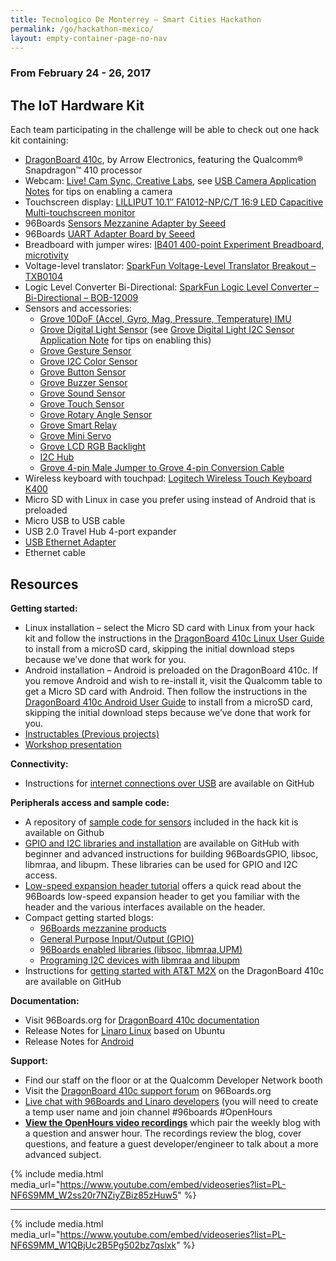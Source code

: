 ```yaml
---
title: Tecnologico De Monterrey – Smart Cities Hackathon
permalink: /go/hackathon-mexico/
layout: empty-container-page-no-nav
---
```


### From February 24 - 26, 2017

## The IoT Hardware Kit

Each team participating in the challenge will be able to check out one hack kit containing:

*   [DragonBoard 410c](https://developer.qualcomm.com/hardware/dragonboard-410c), by Arrow Electronics, featuring the Qualcomm® Snapdragon™ 410 processor
*   Webcam: [Live! Cam Sync, Creative Labs](http://www.creative.com/mylivecam/products/product.aspx?catID=1&pid=19046), see [USB Camera Application Notes](https://developer.qualcomm.com/download/db410c/usb-camera-application-note.pdf) for tips on enabling a camera
*   Touchscreen display: [LILLIPUT 10.1″ FA1012-NP/C/T 16:9 LED Capacitive Multi-touchscreen monitor](http://www.lilliputweb.com/index.php/products/hdmi-capacitive-touch-monitor/http-www-lilliput-com-monitor-upload-picfiles-20137301648423616-jpg.html)
*   96Boards [Sensors Mezzanine Adapter by Seeed](https://www.seeedstudio.com/item_detail.html?p_id=2617)
*   96Boards [UART Adapter Board by Seeed](http://www.seeedstudio.com/depot/96Boards-UART-p-2525.html)
*   Breadboard with jumper wires: [IB401 400-point Experiment Breadboard, microtivity](http://www.microtivity.com/p/IB401/400-point-experiment-breadboard-w-jumper-wires)
*   Voltage-level translator: [SparkFun Voltage-Level Translator Breakout – TXB0104](https://www.sparkfun.com/products/11771)
*   Logic Level Converter Bi-Directional: [SparkFun Logic Level Converter – Bi-Directional – BOB-12009](https://www.sparkfun.com/products/12009)
*   Sensors and accessories:
    *   [Grove 10DoF (Accel, Gyro, Mag, Pressure, Temperature) IMU](http://www.seeedstudio.com/depot/Grove-IMU-10DOF-p-2386.html)
    *   [Grove Digital Light Sensor](http://www.seeedstudio.com/depot/Grove-Digital-Light-Sensor-p-1281.html) (see [Grove Digital Light I2C Sensor Application Note](https://developer.qualcomm.com/download/db410c/interfacing-grove-digital-light-i2c-sensor-application-note.pdf) for tips on enabling this)
    *   [Grove Gesture Sensor](http://www.seeedstudio.com/depot/Grove-Gesture-p-2463.html)
    *   [Grove I2C Color Sensor](http://www.seeedstudio.com/depot/Grove-I2C-Color-Sensor-p-854.html)
    *   [Grove Button Sensor](http://www.seeedstudio.com/depot/Grove-Button-p-766.html)
    *   [Grove Buzzer Sensor](http://www.seeedstudio.com/wiki/Grove_-_Buzzer)
    *   [Grove Sound Sensor](http://www.seeedstudio.com/wiki/Grove_-_Sound_Sensor)
    *   [Grove Touch Sensor](http://www.seeedstudio.com/wiki/Grove_-_Touch_Sensor)
    *   [Grove Rotary Angle Sensor](http://www.seeedstudio.com/wiki/Grove_-_Rotary_Angle_Sensor)
    *   [Grove Smart Relay](http://www.seeedstudio.com/wiki/Grove_-_Relay)
    *   [Grove Mini Servo](http://www.seeedstudio.com/wiki/Grove_-_Servo)
    *   [Grove LCD RGB Backlight](http://www.seeedstudio.com/wiki/Grove_-_LCD_RGB_Backlight)
    *   [I2C Hub](http://www.seeedstudio.com/depot/Grove-I2C-Hub-p-851.html)
    *   [Grove 4-pin Male Jumper to Grove 4-pin Conversion Cable](http://www.seeedstudio.com/depot/Grove-4-pin-Male-Jumper-to-Grove-4-pin-Conversion-Cable-5-PCs-per-Pack-p-1565.html)
*   Wireless keyboard with touchpad: [Logitech Wireless Touch Keyboard K400](http://www.logitech.com/en-us/product/wireless-touch-keyboard-k400r)
*   Micro SD with Linux in case you prefer using instead of Android that is preloaded
*   Micro USB to USB cable
*   USB 2.0 Travel Hub 4-port expander
*   [USB Ethernet Adapter](http://www.linksys.com/us/p/P-USB3GIG/)
*   Ethernet cable

## Resources

**Getting started:**

*   Linux installation – select the Micro SD card with Linux from your hack kit and follow the instructions in the [DragonBoard 410c Linux User Guide](https://github.com/96boards/documentation/blob/master/ConsumerEdition/DragonBoard-410c/Guides/LinuxUserGuide_DragonBoard.pdf) to install from a microSD card, skipping the initial download steps because we’ve done that work for you.
*   Android installation – Android is preloaded on the DragonBoard 410c. If you remove Android and wish to re-install it, visit the Qualcomm table to get a Micro SD card with Android. Then follow the instructions in the [DragonBoard 410c Android User Guide](https://github.com/96boards/documentation/blob/master/ConsumerEdition/DragonBoard-410c/Guides/AndroidUserGuide_DragonBoard.pdf) to install from a microSD card, skipping the initial download steps because we’ve done that work for you.
*   [Instructables (Previous projects)](http://www.instructables.com/howto/dragonboard+qualcomm/)
*   [Workshop presentation](http://bit.ly/2lzW7ox)

**Connectivity:**

*   Instructions for [internet connections over USB](https://github.com/96boards/documentation/wiki/Sharing-Internet-connections-over-USB-on-96Boards) are available on GitHub

**Peripherals access and sample code:**

*   A repository of [sample code for sensors](https://github.com/DBOpenSource/db_samples) included in the hack kit is available on Github
*   [GPIO and I2C libraries and installation]() are available on GitHub with beginner and advanced instructions for building 96BoardsGPIO, libsoc, libmraa, and libupm. These libraries can be used for GPIO and I2C access.
*   [Low-speed expansion header tutorial]() offers a quick read about the 96Boards low-speed expansion header to get you familiar with the header and the various interfaces available on the header.
*   Compact getting started blogs:
    *   [96Boards mezzanine products](https://www.96boards.org/blog/96boards-box-experience-guide-3/)
    *   [General Purpose Input/Output (GPIO)](https://www.96boards.org/blog/96boards-box-experience-guide-4/)
    *   [96Boards enabled libraries (libsoc, libmraa,UPM)](https://www.96boards.org/blog/96boards-box-experience-guide-5/)
    *   [Programing I2C devices with libmraa and libupm](https://www.96boards.org/blog/programing-i2c-devices-libmraa-libupm/)
*   Instructions for [getting started with AT&T M2X](https://github.com/ArrowElectronics/att-iot-device-sdk) on the DragonBoard 410c are available on GitHub

**Documentation:**

*   Visit 96Boards.org for [DragonBoard 410c documentation](https://www.96boards.org/products/ce/dragonboard410c/)
*   Release Notes for [Linaro Linux](https://github.com/96boards/documentation/blob/master/ConsumerEdition/DragonBoard-410c/Guides/LinuxUserGuide_DragonBoard.pdf) based on Ubuntu
*   Release Notes for [Android](https://github.com/96boards/documentation/blob/master/ConsumerEdition/DragonBoard-410c/Guides/AndroidUserGuide_DragonBoard.pdf)

**Support:**

*   Find our staff on the floor or at the Qualcomm Developer Network booth
*   Visit the [DragonBoard 410c support forum](https://discuss.96boards.org/c/products/dragonboard410c/) on 96Boards.org
*   [Live chat with 96Boards and Linaro developers](https://webchat.freenode.net/) (you will need to create a temp user name and join channel #96boards #OpenHours
*   **[View the OpenHours video recordings](https://www.youtube.com/playlist?list=PL-NF6S9MM_W1QBjUc2B5Pg502bz7qslxk)** which pair the weekly blog with a question and answer hour. The recordings review the blog, cover questions, and feature a guest developer/engineer to talk about a more advanced subject.

{% include media.html media_url="https://www.youtube.com/embed/videoseries?list=PL-NF6S9MM_W2ss20r7NZiyZBiz85zHuw5" %}

* * *

{% include media.html media_url="https://www.youtube.com/embed/videoseries?list=PL-NF6S9MM_W1QBjUc2B5Pg502bz7qslxk" %}
